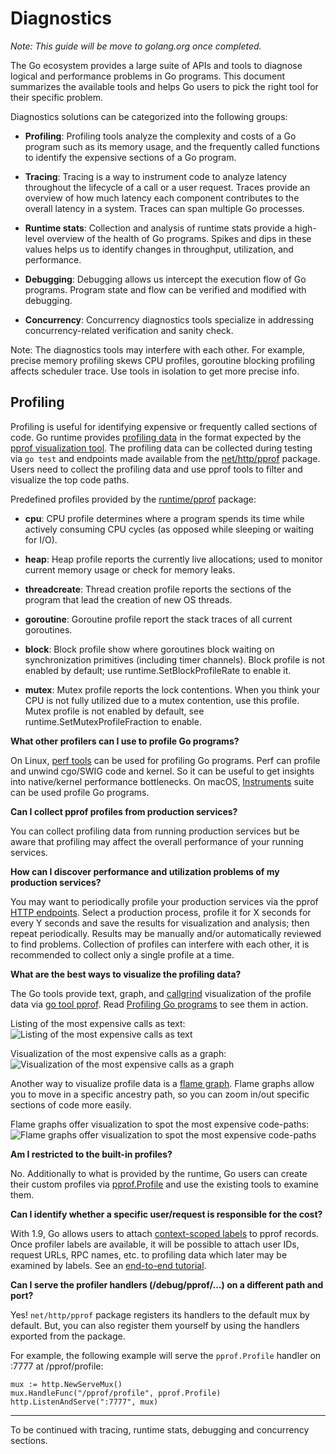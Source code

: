 # Diagnostics

*Note: This guide will be move to golang.org once completed.*

The Go ecosystem provides a large suite of APIs and tools to diagnose logical and performance problems in Go programs. This document summarizes the available tools and helps Go users to pick the right tool for their specific problem.

Diagnostics solutions can be categorized into the following groups:

* **Profiling**: Profiling tools analyze the complexity and costs of a Go program such as its memory usage, and the frequently called functions to identify the expensive sections of a Go program.

* **Tracing**: Tracing is a way to instrument code to analyze latency throughout the lifecycle of a call or a user request. Traces provide an overview of how much latency each component contributes to the overall latency in a system. Traces can span multiple Go processes.

* **Runtime stats**: Collection and analysis of runtime stats provide a high-level overview of the health of Go programs. Spikes and dips in these values helps us to identify changes in throughput, utilization, and performance.

* **Debugging**: Debugging allows us intercept the execution flow of Go programs. Program state and flow can be verified and modified with debugging.

* **Concurrency**: Concurrency diagnostics tools specialize in addressing concurrency-related verification and sanity check.

Note: The diagnostics tools may interfere with each other. For example, precise memory profiling skews CPU profiles, goroutine blocking profiling affects scheduler trace. Use tools in isolation to get more precise info.

## Profiling

Profiling is useful for identifying expensive or frequently called sections of code. Go runtime provides [profiling data](https://golang.org/pkg/runtime/pprof/) in the format expected by the [pprof visualization tool](https://github.com/google/pprof/blob/master/doc/pprof.md). The profiling data can be collected during testing via `go test` and endpoints made available from the [net/http/pprof](https://golang.org/pkg/net/http/pprof/) package. Users need to collect the profiling data and use pprof tools to filter and visualize the top code paths.

Predefined profiles provided by the [runtime/pprof](https://golang.org/pkg/runtime/pprof/) package:

* **cpu**: CPU profile determines where a program spends its time while actively consuming CPU cycles (as opposed while sleeping or waiting for I/O).

* **heap**: Heap profile reports the currently live allocations; used to monitor current memory usage or check for memory leaks.

* **threadcreate**: Thread creation profile reports the sections of the program that lead the creation of new OS threads.

* **goroutine**: Goroutine profile report the stack traces of all current goroutines.

* **block**: Block profile show where goroutines block waiting on synchronization primitives (including timer channels). Block profile is not enabled by default; use runtime.SetBlockProfileRate to enable it.

* **mutex**: Mutex profile reports the lock contentions. When you think your CPU is not fully utilized due to a mutex contention, use this profile. Mutex profile is not enabled by default, see runtime.SetMutexProfileFraction to enable.

**What other profilers can I use to profile Go programs?**

On Linux, [perf tools](https://perf.wiki.kernel.org/index.php/Tutorial) can be used for profiling Go programs. Perf can profile and unwind cgo/SWIG code and kernel. So it can be useful to get insights into native/kernel performance bottlenecks. On macOS, [Instruments](https://developer.apple.com/library/content/documentation/DeveloperTools/Conceptual/InstrumentsUserGuide/) suite can be used profile Go programs.

**Can I collect pprof profiles from production services?**

You can collect profiling data from running production services but be aware that profiling may affect the overall performance of your running services.

**How can I discover performance and utilization problems of my production services?**

You may want to periodically profile your production services via the pprof [HTTP endpoints](https://golang.org/pkg/net/http/pprof/). Select a production process, profile it for X seconds for every Y seconds and save the results for visualization and analysis; then repeat periodically. Results may be manually and/or automatically reviewed to find problems. Collection of profiles can interfere with each other, it is recommended to collect only a single profile at a time.

**What are the best ways to visualize the profiling data?**

The Go tools provide text, graph, and [callgrind](http://valgrind.org/docs/manual/cl-manual.html) visualization of the profile data via [go tool pprof](https://github.com/google/pprof/blob/master/doc/pprof.md).  Read [Profiling Go programs](https://blog.golang.org/profiling-go-programs) to see them in action. 

Listing of the most expensive calls as text:
![Listing of the most expensive calls as text](http://i.imgur.com/J9yUMVW.png)

Visualization of the most expensive calls as a graph:
![Visualization of the most expensive calls as a graph](http://i.imgur.com/IKF6pqp.png)

Another way to visualize profile data is a [flame graph](https://github.com/uber/go-torch). Flame graphs allow you to move in a specific ancestry path, so you can zoom in/out specific sections of code more easily.

Flame graphs offer visualization to spot the most expensive code-paths:
![Flame graphs offer visualization to spot the most expensive code-paths](http://i.imgur.com/PCLgdct.png)

**Am I restricted to the built-in profiles?**

No. Additionally to what is provided by the runtime, Go users can create their custom profiles via [pprof.Profile](https://golang.org/pkg/runtime/pprof/#Profile) and use the existing tools to examine them.

**Can I identify whether a specific user/request is responsible for the cost?**

With 1.9, Go allows users to attach [context-scoped labels](https://github.com/golang/proposal/blob/master/design/17280-profile-labels.md) to pprof records. Once profiler labels are available, it will be possible to attach user IDs, request URLs, RPC names, etc. to profiling data which later may be examined by labels. See an [end-to-end tutorial](https://rakyll.org/profiler-labels/).


**Can I serve the profiler handlers (/debug/pprof/…) on a different path and port?**

Yes! `net/http/pprof` package registers its handlers to the default mux by default. But, you can also register them yourself by using the handlers exported from the package.

For example, the following example will serve the `pprof.Profile` handler on :7777 at /pprof/profile:

```
mux := http.NewServeMux()
mux.HandleFunc("/pprof/profile", pprof.Profile)
http.ListenAndServe(":7777", mux)
```
---

To be continued with tracing, runtime stats, debugging and concurrency sections.